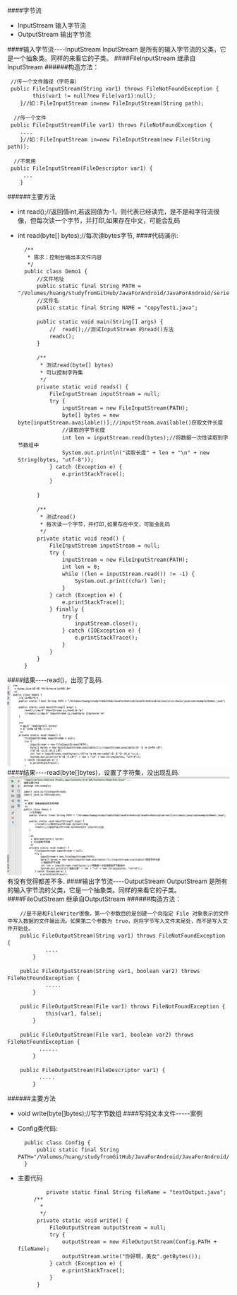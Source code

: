 ####字节流
* InputStream 输入字节流
* OutputStream 输出字节流

####输入字节流----InputStream
InputStream 是所有的输入字节流的父类，它是一个抽象类。同样的来看它的子类。
####FileInputStream 继承自InputStream
######构造方法：

     //传一个文件路径（字符串）
     public FileInputStream(String var1) throws FileNotFoundException {
            this(var1 != null?new File(var1):null);
        }//如：FileInputStream in=new FileInputStream(String path);
        
      //传一个文件
     public FileInputStream(File var1) throws FileNotFoundException {
        ....
        }//如：FileInputStream in=new FileInputStream(new File(String path));
    
      //不常用
     public FileInputStream(FileDescriptor var1) {
         ...
        }
######主要方法
* int read();//返回值int,若返回值为-1，则代表已经读完，是不是和字符流很像，但每次读一个字节，并打印,如果存在中文，可能会乱码

* int read(byte[] bytes);//每次读bytes字节,
####代码演示:
    
    
        /**
         * 需求：控制台输出本文件内容
         */
        public class Demo1 {
            //文件地址
            public static final String PATH = "/Volumes/huang/studyfromGitHub/JavaForAndroid/JavaForAndroid/series11/src/main/java/com/example/Demo1.java";
            //文件名
            public static final String NAME = "copyTest1.java";
        
            public static void main(String[] args) {
                //  read();//测试InputStream 的read()方法
                reads();
            }
        
            /**
             * 测试read(byte[] bytes)
             * 可以控制字符集
             */
            private static void reads() {
                FileInputStream inputStream = null;
                try {
                    inputStream = new FileInputStream(PATH);
                    byte[] bytes = new byte[inputStream.available()];//inputStream.available()获取文件长度
                    //读取的字节长度
                    int len = inputStream.read(bytes);//将数据一次性读取到字节数组中
                    System.out.println("读取长度" + len + "\n" + new String(bytes, "utf-8"));
                } catch (Exception e) {
                    e.printStackTrace();
                }
        
            }
        
            /**
             * 测试read()
             * 每次读一个字节，并打印,如果存在中文，可能会乱码
             */
            private static void read() {
                FileInputStream inputStream = null;
                try {
                    inputStream = new FileInputStream(PATH);
                    int len = 0;
                    while ((len = inputStream.read()) != -1) {
                        System.out.print((char) len);
                    }
                } catch (Exception e) {
                    e.printStackTrace();
                } finally {
                    try {
                        inputStream.close();
                    } catch (IOException e) {
                        e.printStackTrace();
                    }
                }
            }
        }
####结果----read()，出现了乱码.
![](https://github.com/mar-sir/JavaForAndroid/blob/master/JavaForAndroid/series11/src/main/java/images/step1.png?raw=true)
####结果----read(byte[]bytes)，设置了字符集，没出现乱码.
![](https://github.com/mar-sir/JavaForAndroid/blob/master/JavaForAndroid/series11/src/main/java/images/step2.png?raw=true)
有没有觉得都差不多.
####输出字节流----OutputStream
OutputStream 是所有的输入字节流的父类，它是一个抽象类。同样的来看它的子类。
####FileOutStream 继承自OutputStream
######构造方法：

        
        //是不是和FileWriter很像，第一个参数目的是创建一个向指定 File 对象表示的文件中写入数据的文件输出流。如果第二个参数为 true，则将字节写入文件末尾处，而不是写入文件开始处。
        public FileOutputStream(String var1) throws FileNotFoundException {
                ....
            }
        
        public FileOutputStream(String var1, boolean var2) throws FileNotFoundException {
                .....
            }
        
        public FileOutputStream(File var1) throws FileNotFoundException {
                this(var1, false);
            }
        
        public FileOutputStream(File var1, boolean var2) throws FileNotFoundException {
              ......
            }
        
        public FileOutputStream(FileDescriptor var1) {
              .....
            }
######主要方法
* void write(byte[]bytes);//写字节数组
####写纯文本文件-----案例
* Config类代码:

        public class Config {
            public static final String PATH="/Volumes/huang/studyfromGitHub/JavaForAndroid/JavaForAndroid/series11/src/main/java/files";
        }
* 主要代码
        
               private static final String fileName = "testOutput.java";
           /**
             * 
             */
            private static void write() {
                FileOutputStream outputStream = null;
                try {
                    outputStream = new FileOutputStream(Config.PATH + fileName);
                    outputStream.write("你好啊，美女".getBytes());
                } catch (Exception e) {
                    e.printStackTrace();
                }
            }
        
